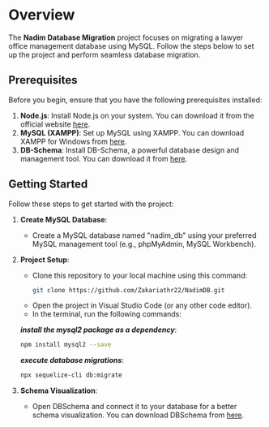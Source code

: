 # Overview
The **Nadim Database Migration** project focuses on migrating a lawyer office management database using MySQL. Follow the steps below to set up the project and perform seamless database migration.

## Prerequisites
Before you begin, ensure that you have the following prerequisites installed:

1. **Node.js**: Install Node.js on your system. You can download it from the official website [here](https://nodejs.org/en/download/).
2. **MySQL (XAMPP)**: Set up MySQL using XAMPP. You can download XAMPP for Windows from [here](https://www.apachefriends.org/download.html).
3. **DB-Schema**: Install DB-Schema, a powerful database design and management tool. You can download it from [here](https://dbschema.com/download.html).

## Getting Started
Follow these steps to get started with the project:
1. **Create MySQL Database**:
   - Create a MySQL database named "nadim_db" using your preferred MySQL management tool (e.g., phpMyAdmin, MySQL Workbench).

2. **Project Setup**:
   - Clone this repository to your local machine using this command:
     ```bash
     git clone https://github.com/Zakariathr22/NadimDB.git
     ```
   - Open the project in Visual Studio Code (or any other code editor).
   - In the terminal, run the following commands:

   ***install the mysql2 package as a dependency***:
     ```bash
     npm install mysql2 --save
     ```
   ***execute database migrations***:
     ```bash
     npx sequelize-cli db:migrate
     ```

4. **Schema Visualization**:
   - Open DBSchema and connect it to your database for a better schema visualization. You can download DBSchema from [here](https://dbschema.com/download.html).
